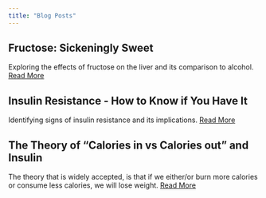 ```yaml
---
title: "Blog Posts"
---
```

<!-- ## Metabolic Syndrome
![Image for Metabolic Syndrome](image-link.jpg)
A discussion on metabolic syndrome, its criteria, and impact on health.
[Read More](metabolic-syndrome.md) -->


## Fructose: Sickeningly Sweet
<!-- ![Image for Fructose](image-link.jpg) -->
Exploring the effects of fructose on the liver and its comparison to alcohol.
[Read More](/fructose/)

## Insulin Resistance - How to Know if You Have It
<!-- ![Image for Insulin Resistance](image-link.jpg) -->
Identifying signs of insulin resistance and its implications.
[Read More](/insulin-resistance/)

## The Theory of “Calories in vs Calories out” and Insulin
<!-- ![Image for Insulin Resistance](image-link.jpg) -->
The theory that is widely accepted, is that if we either/or burn more calories or consume less calories, we will lose weight.
[Read More](/calories/)

<!-- ## Eat Smart and Get Moving
![Image for Eat Smart](image-link.jpg)
Tips and strategies for smart eating and the importance of physical activity.
[Read More](eat-smart-get-moving.md)

## Hormones and Insulin Resistance
![Image for Hormones](image-link.jpg)
Understanding the role of hormones in insulin resistance and obesity.
[Read More](hormones-insulin-resistance.md)

![Fructose: Sickeningly sweet for the liver](../images/board-bunch-cooking-food-349609.jpg)
[Fructose](/fructose/) -->